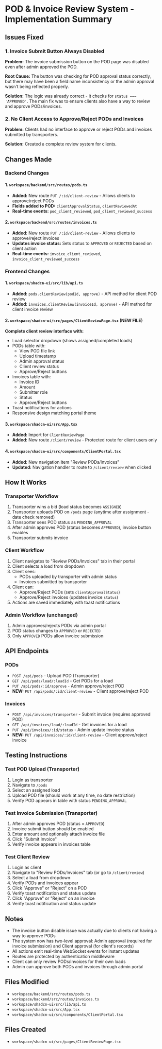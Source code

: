 # POD & Invoice Review System - Implementation Summary

## Issues Fixed

### 1. Invoice Submit Button Always Disabled
**Problem:** The invoice submission button on the POD page was disabled even after admin approved the POD.

**Root Cause:** The button was checking for POD approval status correctly, but there may have been a field name inconsistency or the admin approval wasn't being reflected properly.

**Solution:** The logic was already correct - it checks for `status === 'APPROVED'`. The main fix was to ensure clients also have a way to review and approve PODs/invoices.

### 2. No Client Access to Approve/Reject PODs and Invoices
**Problem:** Clients had no interface to approve or reject PODs and invoices submitted by transporters.

**Solution:** Created a complete review system for clients.

## Changes Made

### Backend Changes

#### 1. `workspace/backend/src/routes/pods.ts`
- **Added:** New route `PUT /:id/client-review` - Allows clients to approve/reject PODs
- **Fields added to POD:** `clientApprovalStatus`, `clientReviewedAt`
- **Real-time events:** `pod_client_reviewed`, `pod_client_reviewed_success`

#### 2. `workspace/backend/src/routes/invoices.ts`
- **Added:** New route `PUT /:id/client-review` - Allows clients to approve/reject invoices
- **Updates invoice status:** Sets status to `APPROVED` or `REJECTED` based on client action
- **Real-time events:** `invoice_client_reviewed`, `invoice_client_reviewed_success`

### Frontend Changes

#### 1. `workspace/shadcn-ui/src/lib/api.ts`
- **Added:** `pods.clientReview(podId, approve)` - API method for client POD review
- **Added:** `invoices.clientReview(invoiceId, approve)` - API method for client invoice review

#### 2. `workspace/shadcn-ui/src/pages/ClientReviewPage.tsx` (NEW FILE)
**Complete client review interface with:**
- Load selector dropdown (shows assigned/completed loads)
- PODs table with:
  - View POD file link
  - Upload timestamp
  - Admin approval status
  - Client review status
  - Approve/Reject buttons
- Invoices table with:
  - Invoice ID
  - Amount
  - Submitter role
  - Status
  - Approve/Reject buttons
- Toast notifications for actions
- Responsive design matching portal theme

#### 3. `workspace/shadcn-ui/src/App.tsx`
- **Added:** Import for `ClientReviewPage`
- **Added:** New route `/client/review` - Protected route for client users only

#### 4. `workspace/shadcn-ui/src/components/ClientPortal.tsx`
- **Added:** New navigation item "Review PODs/Invoices"
- **Updated:** Navigation handler to route to `/client/review` when clicked

## How It Works

### Transporter Workflow
1. Transporter wins a bid (load status becomes `ASSIGNED`)
2. Transporter uploads POD on `/pods` page (anytime after assignment - date check removed)
3. Transporter sees POD status as `PENDING_APPROVAL`
4. After admin approves POD (status becomes `APPROVED`), invoice button enables
5. Transporter submits invoice

### Client Workflow
1. Client navigates to "Review PODs/Invoices" tab in their portal
2. Client selects a load from dropdown
3. Client sees:
   - PODs uploaded by transporter with admin status
   - Invoices submitted by transporter
4. Client can:
   - Approve/Reject PODs (sets `clientApprovalStatus`)
   - Approve/Reject invoices (updates invoice `status`)
5. Actions are saved immediately with toast notifications

### Admin Workflow (unchanged)
1. Admin approves/rejects PODs via admin portal
2. POD status changes to `APPROVED` or `REJECTED`
3. Only `APPROVED` PODs allow invoice submission

## API Endpoints

### PODs
- `POST /api/pods` - Upload POD (Transporter)
- `GET /api/pods/load/:loadId` - Get PODs for a load
- `PUT /api/pods/:id/approve` - Admin approve/reject POD
- **NEW:** `PUT /api/pods/:id/client-review` - Client approve/reject POD

### Invoices
- `POST /api/invoices/transporter` - Submit invoice (requires approved POD)
- `GET /api/invoices/load/:loadId` - Get invoices for a load
- `PUT /api/invoices/:id/status` - Admin update invoice status
- **NEW:** `PUT /api/invoices/:id/client-review` - Client approve/reject invoice

## Testing Instructions

### Test POD Upload (Transporter)
1. Login as transporter
2. Navigate to `/pods`
3. Select an assigned load
4. Upload POD file (should work at any time, no date restriction)
5. Verify POD appears in table with status `PENDING_APPROVAL`

### Test Invoice Submission (Transporter)
1. After admin approves POD (status = `APPROVED`)
2. Invoice submit button should be enabled
3. Enter amount and optionally attach invoice file
4. Click "Submit Invoice"
5. Verify invoice appears in invoices table

### Test Client Review
1. Login as client
2. Navigate to "Review PODs/Invoices" tab (or go to `/client/review`)
3. Select a load from dropdown
4. Verify PODs and invoices appear
5. Click "Approve" or "Reject" on a POD
6. Verify toast notification and status update
7. Click "Approve" or "Reject" on an invoice
8. Verify toast notification and status update

## Notes

- The invoice button disable issue was actually due to clients not having a way to approve PODs
- The system now has two-level approval: Admin approval (required for invoice submission) and Client approval (for client's records)
- All actions emit real-time WebSocket events for instant updates
- Routes are protected by authentication middleware
- Client can only review PODs/invoices for their own loads
- Admin can approve both PODs and invoices through admin portal

## Files Modified
- `workspace/backend/src/routes/pods.ts`
- `workspace/backend/src/routes/invoices.ts`
- `workspace/shadcn-ui/src/lib/api.ts`
- `workspace/shadcn-ui/src/App.tsx`
- `workspace/shadcn-ui/src/components/ClientPortal.tsx`

## Files Created
- `workspace/shadcn-ui/src/pages/ClientReviewPage.tsx`
